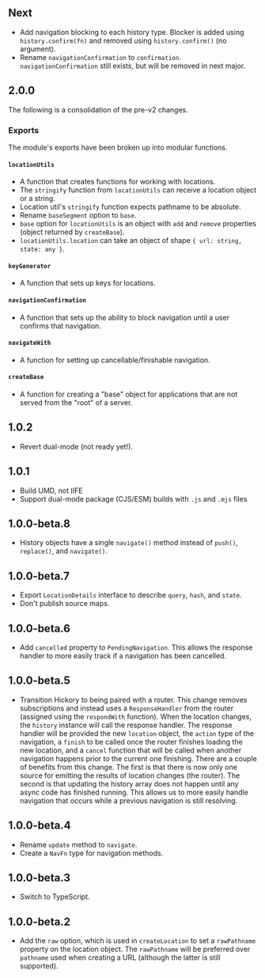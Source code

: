 ## Next

- Add navigation blocking to each history type. Blocker is added using `history.confirm(fn)` and removed using `history.confirm()` (no argument).
- Rename `navigationConfirmation` to `confirmation`. `navigationConfirmation` still exists, but will be removed in next major.

## 2.0.0

The following is a consolidation of the pre-v2 changes.

### Exports

The module's exports have been broken up into modular functions.

#### `locationUtils`

- A function that creates functions for working with locations.
- The `stringify` function from `locationUtils` can receive a location object or a string.
- Location util's `stringify` function expects pathname to be absolute.
- Rename `baseSegment` option to `base`.
- `base` option for `locationUtils` is an object with `add` and `remove` properties (object returned by `createBase`).
- `locationUtils.location` can take an object of shape `{ url: string, state: any }`.

#### `keyGenerator`

- A function that sets up keys for locations.

#### `navigationConfirmation`

- A function that sets up the ability to block navigation until a user confirms that navigation.

#### `navigateWith`

- A function for setting up cancellable/finishable navigation.

#### `createBase`

- A function for creating a "base" object for applications that are not served from the "root" of a server.

## 1.0.2

- Revert dual-mode (not ready yet!).

## 1.0.1

- Build UMD, not IIFE
- Support dual-mode package (CJS/ESM) builds with `.js` and `.mjs` files

## 1.0.0-beta.8

- History objects have a single `navigate()` method instead of `push()`, `replace()`, and `navigate()`.

## 1.0.0-beta.7

- Export `LocationDetails` interface to describe `query`, `hash`, and `state`.
- Don't publish source maps.

## 1.0.0-beta.6

- Add `cancelled` property to `PendingNavigation`. This allows the response handler to more easily track if a navigation has been cancelled.

## 1.0.0-beta.5

- Transition Hickory to being paired with a router. This change removes subscriptions and instead uses a `ResponseHandler` from the router (assigned using the `respondWith` function). When the location changes, the `history` instance will call the response handler. The response handler will be provided the new `location` object, the `action` type of the navigation, a `finish` to be called once the router finishes loading the new location, and a `cancel` function that will be called when another navigation happens prior to the current one finishing. There are a couple of benefits from this change. The first is that there is now only one source for emitting the results of location changes (the router). The second is that updating the history array does not happen until any async code has finished running. This allows us to more easily handle navigation that occurs while a previous navigation is still resolving.

## 1.0.0-beta.4

- Rename `update` method to `navigate`.
- Create a `NavFn` type for navigation methods.

## 1.0.0-beta.3

- Switch to TypeScript.

## 1.0.0-beta.2

- Add the `raw` option, which is used in `createLocation` to set a `rawPathname` property on the location object. The `rawPathname` will be preferred over `pathname` used when creating a URL (although the latter is still supported).
